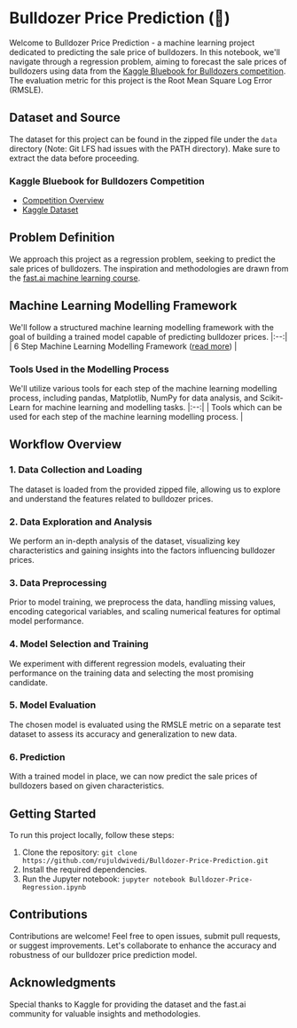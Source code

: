 # Bulldozer Price Prediction (🚜)

Welcome to Bulldozer Price Prediction - a machine learning project dedicated to predicting the sale price of bulldozers. In this notebook, we'll navigate through a regression problem, aiming to forecast the sale prices of bulldozers using data from the [Kaggle Bluebook for Bulldozers competition](https://www.kaggle.com/c/bluebook-for-bulldozers/overview). The evaluation metric for this project is the Root Mean Square Log Error (RMSLE).

## Dataset and Source

The dataset for this project can be found in the zipped file under the `data` directory (Note: Git LFS had issues with the PATH directory). Make sure to extract the data before proceeding.

### Kaggle Bluebook for Bulldozers Competition
- [Competition Overview](https://www.kaggle.com/c/bluebook-for-bulldozers/overview)
- [Kaggle Dataset](https://www.kaggle.com/c/bluebook-for-bulldozers/data)

## Problem Definition

We approach this project as a regression problem, seeking to predict the sale prices of bulldozers. The inspiration and methodologies are drawn from the [fast.ai machine learning course](https://course18.fast.ai/ml).

## Machine Learning Modelling Framework

We'll follow a structured machine learning modelling framework with the goal of building a trained model capable of predicting bulldozer prices.
|:--:| 
| 6 Step Machine Learning Modelling Framework ([read more](https://whimsical.com/9g65jgoRYTxMXxDosndYTB)) |

### Tools Used in the Modelling Process

We'll utilize various tools for each step of the machine learning modelling process, including pandas, Matplotlib, NumPy for data analysis, and Scikit-Learn for machine learning and modelling tasks.
|:--:| 
| Tools which can be used for each step of the machine learning modelling process. |

## Workflow Overview

### 1. Data Collection and Loading

The dataset is loaded from the provided zipped file, allowing us to explore and understand the features related to bulldozer prices.

### 2. Data Exploration and Analysis

We perform an in-depth analysis of the dataset, visualizing key characteristics and gaining insights into the factors influencing bulldozer prices.

### 3. Data Preprocessing

Prior to model training, we preprocess the data, handling missing values, encoding categorical variables, and scaling numerical features for optimal model performance.

### 4. Model Selection and Training

We experiment with different regression models, evaluating their performance on the training data and selecting the most promising candidate.

### 5. Model Evaluation

The chosen model is evaluated using the RMSLE metric on a separate test dataset to assess its accuracy and generalization to new data.

### 6. Prediction

With a trained model in place, we can now predict the sale prices of bulldozers based on given characteristics.

## Getting Started

To run this project locally, follow these steps:

1. Clone the repository: `git clone https://github.com/rujuldwivedi/Bulldozer-Price-Prediction.git`
2. Install the required dependencies.
3. Run the Jupyter notebook: `jupyter notebook Bulldozer-Price-Regression.ipynb`

## Contributions

Contributions are welcome! Feel free to open issues, submit pull requests, or suggest improvements. Let's collaborate to enhance the accuracy and robustness of our bulldozer price prediction model.

## Acknowledgments

Special thanks to Kaggle for providing the dataset and the fast.ai community for valuable insights and methodologies.
